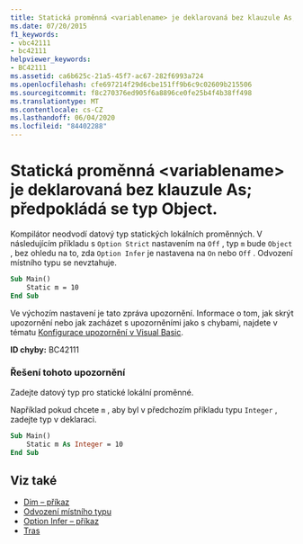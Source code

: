 ```yaml
---
title: Statická proměnná <variablename> je deklarovaná bez klauzule As; předpokládá se typ Object.
ms.date: 07/20/2015
f1_keywords:
- vbc42111
- bc42111
helpviewer_keywords:
- BC42111
ms.assetid: ca6b625c-21a5-45f7-ac67-282f6993a724
ms.openlocfilehash: cfe697214f29d6cbe151ff9b6c9c02609b215506
ms.sourcegitcommit: f8c270376ed905f6a8896ce0fe25b4f4b38ff498
ms.translationtype: MT
ms.contentlocale: cs-CZ
ms.lasthandoff: 06/04/2020
ms.locfileid: "84402288"
---
```

# <a name="static-variable-variablename-declared-without-an-as-clause-type-of-object-assumed"></a>Statická proměnná \<variablename> je deklarovaná bez klauzule As; předpokládá se typ Object.

Kompilátor neodvodí datový typ statických lokálních proměnných. V následujícím příkladu s `Option Strict` nastavením na `Off` , typ `m` bude `Object` , bez ohledu na to, zda `Option Infer` je nastavena na `On` nebo `Off` . Odvození místního typu se nevztahuje.

```vb
Sub Main()
    Static m = 10
End Sub
```

Ve výchozím nastavení je tato zpráva upozornění. Informace o tom, jak skrýt upozornění nebo jak zacházet s upozorněními jako s chybami, najdete v tématu [Konfigurace upozornění v Visual Basic](/visualstudio/ide/configuring-warnings-in-visual-basic).

**ID chyby:** BC42111

### <a name="to-address-this-warning"></a>Řešení tohoto upozornění

Zadejte datový typ pro statické lokální proměnné.

Například pokud chcete `m` , aby byl v předchozím příkladu typu `Integer` , zadejte typ v deklaraci.

```vb
Sub Main()
    Static m As Integer = 10
End Sub
```

## <a name="see-also"></a>Viz také

- [Dim – příkaz](../language-reference/statements/dim-statement.md)
- [Odvození místního typu](../programming-guide/language-features/variables/local-type-inference.md)
- [Option Infer – příkaz](../language-reference/statements/option-infer-statement.md)
- [Tras](../language-reference/modifiers/static.md)
